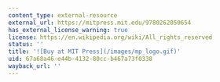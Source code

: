 ```yaml
---
content_type: external-resource
external_url: https://mitpress.mit.edu/9780262050654
has_external_license_warning: true
license: https://en.wikipedia.org/wiki/All_rights_reserved
status: ''
title: '![Buy at MIT Press](/images/mp_logo.gif)'
uid: 67a68a46-e44b-4132-80cc-b467a73f0338
wayback_url: ''
---
```

